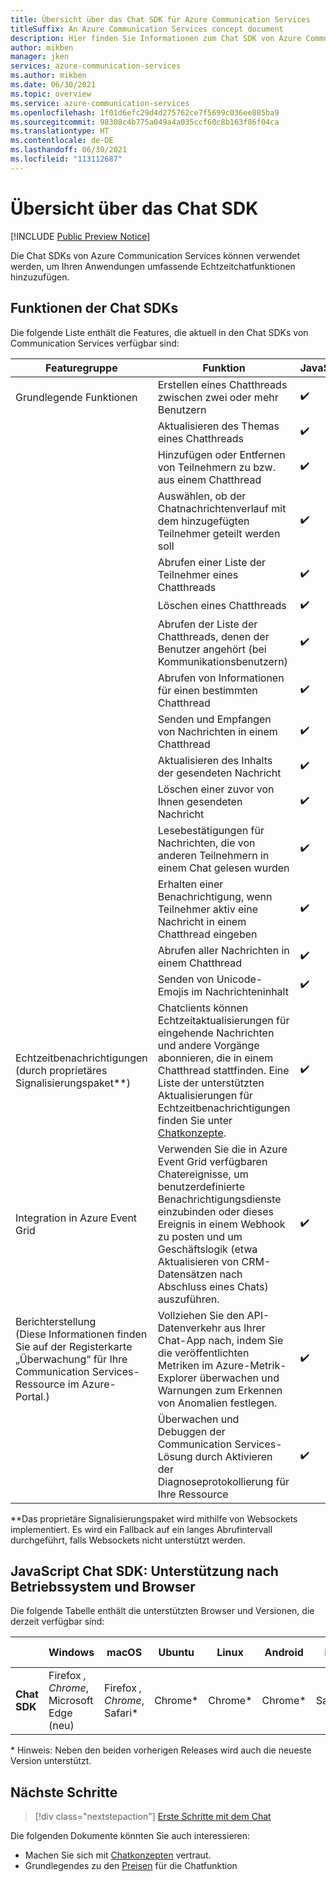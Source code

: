 ```yaml
---
title: Übersicht über das Chat SDK für Azure Communication Services
titleSuffix: An Azure Communication Services concept document
description: Hier finden Sie Informationen zum Chat SDK von Azure Communication Services.
author: mikben
manager: jken
services: azure-communication-services
ms.author: mikben
ms.date: 06/30/2021
ms.topic: overview
ms.service: azure-communication-services
ms.openlocfilehash: 1f01d6efc29d4d275762ce7f5699c036ee885ba9
ms.sourcegitcommit: 98308c4b775a049a4a035ccf60c8b163f86f04ca
ms.translationtype: HT
ms.contentlocale: de-DE
ms.lasthandoff: 06/30/2021
ms.locfileid: "113112687"
---
```

# <a name="chat-sdk-overview"></a>Übersicht über das Chat SDK 

[!INCLUDE [Public Preview Notice](../../includes/public-preview-include-chat.md)]

Die Chat SDKs von Azure Communication Services können verwendet werden, um Ihren Anwendungen umfassende Echtzeitchatfunktionen hinzuzufügen.
    
## <a name="chat-sdk-capabilities"></a>Funktionen der Chat SDKs    

Die folgende Liste enthält die Features, die aktuell in den Chat SDKs von Communication Services verfügbar sind:  

| Featuregruppe | Funktion | JavaScript  | Java | .NET | Python | iOS | Android |
|-----------------|-------------------|---|-----|----|-----|----|----|
| Grundlegende Funktionen | Erstellen eines Chatthreads zwischen zwei oder mehr Benutzern                                                     | ✔️   | ✔️  | ✔️    | ✔️   |  ✔️    | ✔️   |    
|                   | Aktualisieren des Themas eines Chatthreads                                                                              | ✔️   | ✔️ | ✔️    | ✔️   |  ✔️    | ✔️   |   
|                   | Hinzufügen oder Entfernen von Teilnehmern zu bzw. aus einem Chatthread                                                                           | ✔️   | ✔️  | ✔️    | ✔️  |  ✔️    | ✔️   |  
|                   | Auswählen, ob der Chatnachrichtenverlauf mit dem hinzugefügten Teilnehmer geteilt werden soll                                   | ✔️   | ✔️   | ✔️    | ✔️  |  ✔️    | ✔️   | 
|                   | Abrufen einer Liste der Teilnehmer eines Chatthreads                                                                          | ✔️   | ✔️  | ✔️ | ✔️ |  ✔️    | ✔️   | 
|                   | Löschen eines Chatthreads                                                                                              | ✔️   | ✔️  | ✔️    | ✔️  |  ✔️    | ✔️   |    
|                   | Abrufen der Liste der Chatthreads, denen der Benutzer angehört (bei Kommunikationsbenutzern)                                           | ✔️   | ✔️  | ✔️    | ✔️  |  ✔️    | ✔️   |   
|                   | Abrufen von Informationen für einen bestimmten Chatthread                                                                              | ✔️   | ✔️  | ✔️ | ✔️ |  ✔️    | ✔️   |   
|                   | Senden und Empfangen von Nachrichten in einem Chatthread                                                                            | ✔️   | ✔️   | ✔️    | ✔️  |  ✔️    | ✔️   |   
|                   | Aktualisieren des Inhalts der gesendeten Nachricht                                                                               | ✔️   | ✔️  | ✔️ | ✔️ |  ✔️    | ✔️   |    
|                   | Löschen einer zuvor von Ihnen gesendeten Nachricht                                                                                                      | ✔️   | ✔️  | ✔️ | ✔️ |  ✔️    | ✔️   |    
|                   | Lesebestätigungen für Nachrichten, die von anderen Teilnehmern in einem Chat gelesen wurden                                        | ✔️   | ✔️  | ✔️    | ✔️   |  ✔️    | ✔️   |   
|                   | Erhalten einer Benachrichtigung, wenn Teilnehmer aktiv eine Nachricht in einem Chatthread eingeben                                         | ✔️   | ❌    | ❌  | ❌  | ✔️  | ✔️  |   
|                   | Abrufen aller Nachrichten in einem Chatthread                                                                        | ✔️   | ✔️  | ✔️    | ✔️  |  ✔️    | ✔️   | 
|                   | Senden von Unicode-Emojis im Nachrichteninhalt                                                                            | ✔️   | ✔️  | ✔️    | ✔️  |  ✔️    | ✔️   |    
|Echtzeitbenachrichtigungen (durch proprietäres Signalisierungspaket**)|  Chatclients können Echtzeitaktualisierungen für eingehende Nachrichten und andere Vorgänge abonnieren, die in einem Chatthread stattfinden. Eine Liste der unterstützten Aktualisierungen für Echtzeitbenachrichtigungen finden Sie unter [Chatkonzepte](concepts.md#real-time-notifications).                                     | ✔️   | ❌    | ❌  | ❌  | ✔️  | ✔️  |   
| Integration in Azure Event Grid             | Verwenden Sie die in Azure Event Grid verfügbaren Chatereignisse, um benutzerdefinierte Benachrichtigungsdienste einzubinden oder dieses Ereignis in einem Webhook zu posten und um Geschäftslogik (etwa Aktualisieren von CRM-Datensätzen nach Abschluss eines Chats) auszuführen.   | ✔️   | ✔️  | ✔️    | ✔️  |  ✔️    | ✔️   |    
| Berichterstellung </br>(Diese Informationen finden Sie auf der Registerkarte „Überwachung“ für Ihre Communication Services-Ressource im Azure-Portal.)      | Vollziehen Sie den API-Datenverkehr aus Ihrer Chat-App nach, indem Sie die veröffentlichten Metriken im Azure-Metrik-Explorer überwachen und Warnungen zum Erkennen von Anomalien festlegen.     | ✔️   | ✔️  | ✔️    | ✔️  |  ✔️    | ✔️   |  
|                   | Überwachen und Debuggen der Communication Services-Lösung durch Aktivieren der Diagnoseprotokollierung für Ihre Ressource    | ✔️   | ✔️  | ✔️    | ✔️  |  ✔️    | ✔️   |   


**Das proprietäre Signalisierungspaket wird mithilfe von Websockets implementiert. Es wird ein Fallback auf ein langes Abrufintervall durchgeführt, falls Websockets nicht unterstützt werden.  

## <a name="javascript-chat-sdk-support-by-os-and-browser"></a>JavaScript Chat SDK: Unterstützung nach Betriebssystem und Browser    

Die folgende Tabelle enthält die unterstützten Browser und Versionen, die derzeit verfügbar sind:
    
|                                  | Windows          | macOS          | Ubuntu | Linux  | Android | iOS    | iPad-Betriebssystem|
|--------------------------------|----------------|--------------|-------|------|------|------|-------|
| **Chat SDK** | Firefox *, Chrome*, Microsoft Edge (neu) | Firefox *, Chrome*, Safari* | Chrome*  | Chrome* | Chrome* | Safari* | Safari* |

\* Hinweis: Neben den beiden vorherigen Releases wird auch die neueste Version unterstützt.<br/>   

## <a name="next-steps"></a>Nächste Schritte   

> [!div class="nextstepaction"] 
> [Erste Schritte mit dem Chat](../../quickstarts/chat/get-started.md)    

Die folgenden Dokumente könnten Sie auch interessieren:  
- Machen Sie sich mit [Chatkonzepten](../chat/concepts.md) vertraut.
- Grundlegendes zu den [Preisen](../pricing.md#chat) für die Chatfunktion
